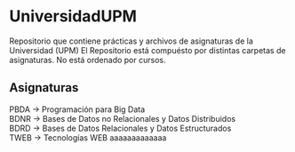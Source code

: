 # UniversidadUPM
Repositorio que contiene prácticas y archivos de asignaturas de la Universidad (UPM)
El Repositorio está compuésto por distintas carpetas de asignaturas.
No está ordenado por cursos.
## Asignaturas
PBDA -> Programación para Big Data  
BDNR -> Bases de Datos no Relacionales y Datos Distribuidos  
BDRD -> Bases de Datos Relacionales y Datos Estructurados  
TWEB -> Tecnologías WEB aaaaaaaaaaaaa

